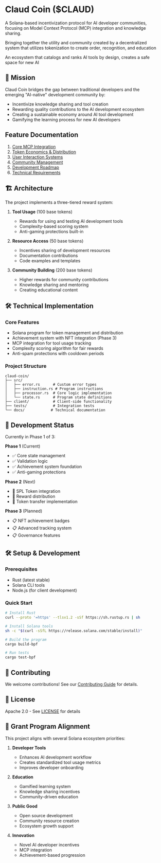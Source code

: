 # Claud Coin ($CLAUD)

A Solana-based incentivization protocol for AI developer communities, focusing on Model Context Protocol (MCP) integration and knowledge sharing.

Bringing together the utility and community created by a decentralized system that utilizes tokenization to create order, recognition, and education 

An ecosystem that catalogs and ranks AI tools by design, creates a safe space for new AI 
## 🎯 Mission

Claud Coin bridges the gap between traditional developers and the emerging "AI-native" development community by:
- Incentivize knowledge sharing and tool creation
- Rewarding quality contributions to the AI development ecosystem
- Creating a sustainable economy around AI tool development
- Gamifying the learning process for new AI developers

## Feature Documentation
1. [Core MCP Integration](/feature-build/FEATURE-1-core-mcp-integration.md)
2. [Token Economics & Distribution](/feature-build/FEATURE-2-token-economics-distribution.md)
3. [User Interaction Systems](/feature-build/FEATURE-3-user-interaction-systems.md)
4. [Community Management](/feature-build/FEATURE-4-community-management.md)
5. [Development Roadmap](/feature-build/FEATURE-5-development-roadmap.md)
6. [Technical Requirements](/feature-build/FEATURE-6-technical-requirements.md)

## 🏗️ Architecture

The project implements a three-tiered reward system:
1. **Tool Usage** (100 base tokens)
   - Rewards for using and testing AI development tools
   - Complexity-based scoring system
   - Anti-gaming protections built-in

2. **Resource Access** (50 base tokens)
   - Incentives sharing of development resources
   - Documentation contributions
   - Code examples and templates

3. **Community Building** (200 base tokens)
   - Higher rewards for community contributions
   - Knowledge sharing and mentoring
   - Creating educational content

## 🛠️ Technical Implementation

### Core Features
- Solana program for token management and distribution
- Achievement system with NFT integration (Phase 3)
- MCP integration for tool usage tracking
- Complexity scoring algorithm for fair rewards
- Anti-spam protections with cooldown periods

### Project Structure
```
claud-coin/
├── src/
│   ├── error.rs      # Custom error types
│   ├── instruction.rs # Program instructions
│   ├── processor.rs  # Core logic implementation
│   └── state.rs      # Program state definitions
├── client/           # Client-side functionality
├── tests/            # Integration tests
└── docs/            # Technical documentation
```

## 🚀 Development Status

Currently in Phase 1 of 3:

**Phase 1** (Current)
- ✅ Core state management
- ✅ Validation logic
- ✅ Achievement system foundation
- ✅ Anti-gaming protections

**Phase 2** (Next)
- 🔄 SPL Token integration
- 🔄 Reward distribution
- 🔄 Token transfer implementation

**Phase 3** (Planned)
- 📋 NFT achievement badges
- 📋 Advanced tracking system
- 📋 Governance features

## 🛠️ Setup & Development

### Prerequisites
- Rust (latest stable)
- Solana CLI tools
- Node.js (for client development)

### Quick Start
```bash
# Install Rust
curl --proto '=https' --tlsv1.2 -sSf https://sh.rustup.rs | sh

# Install Solana tools
sh -c "$(curl -sSfL https://release.solana.com/stable/install)"

# Build the program
cargo build-bpf

# Run tests
cargo test-bpf
```

## 🤝 Contributing

We welcome contributions! See our [Contributing Guide](docs/CONTRIBUTING.md) for details.

## 📜 License

Apache 2.0 - See [LICENSE](LICENSE) for details

## 🌟 Grant Program Alignment

This project aligns with several Solana ecosystem priorities:

1. **Developer Tools**
   - Enhances AI development workflow
   - Creates standardized tool usage metrics
   - Improves developer onboarding

2. **Education**
   - Gamified learning system
   - Knowledge sharing incentives
   - Community-driven education

3. **Public Good**
   - Open source development
   - Community resource creation
   - Ecosystem growth support

4. **Innovation**
   - Novel AI developer incentives
   - MCP integration
   - Achievement-based progression
